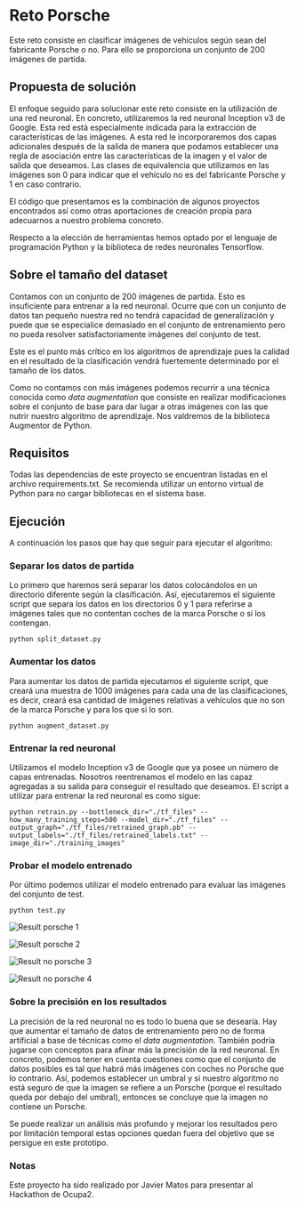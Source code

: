 
# Reto Porsche

Este reto consiste en clasificar imágenes de vehículos según sean del fabricante Porsche o no. Para ello se proporciona
un conjunto de 200 imágenes de partida.


## Propuesta de solución

El enfoque seguido para solucionar este reto consiste en la utilización de una red neuronal. En concreto, utilizaremos
la red neuronal Inception v3 de Google. Esta red está especialmente indicada para la extracción de características de
las imágenes. A esta red le incorporaremos dos capas adicionales después de la salida de manera que podamos establecer
una regla de asociación entre las características de la imagen y el valor de salida que deseamos. Las clases de
equivalencia que utilizamos en las imágenes son 0 para indicar que el vehículo no es del fabricante Porsche y 1 en caso
contrario.

El código que presentamos es la combinación de algunos proyectos encontrados así como otras aportaciones de creación
propia para adecuarnos a nuestro problema concreto.

Respecto a la elección de herramientas hemos optado por el lenguaje de programación Python y la biblioteca de redes
neuronales Tensorflow.


## Sobre el tamaño del dataset

Contamos con un conjunto de 200 imágenes de partida. Esto es insuficiente para entrenar a la red neuronal. Ocurre que
con un conjunto de datos tan pequeño nuestra red no tendrá capacidad de generalización y puede que se especialice
demasiado en el conjunto de entrenamiento pero no pueda resolver satisfactoriamente imágenes del conjunto de test.

Este es el punto más crítico en los algoritmos de aprendizaje pues la calidad en el resultado de la clasificación
vendrá fuertemente determinado por el tamaño de los datos.

Como no contamos con más imágenes podemos recurrir a una técnica conocida como *data augmentation* que consiste en
realizar modificaciones sobre el conjunto de base para dar lugar a otras imágenes con las que nutrir nuestro algoritmo
de aprendizaje. Nos valdremos de la biblioteca Augmentor de Python.


## Requisitos

Todas las dependencias de este proyecto se encuentran listadas en el archivo requirements.txt. Se recomienda utilizar
un entorno virtual de Python para no cargar bibliotecas en el sistema base.


## Ejecución

A continuación los pasos que hay que seguir para ejecutar el algoritmo:


### Separar los datos de partida

Lo primero que haremos será separar los datos colocándolos en un directorio diferente según la clasificación. Así,
ejecutaremos el siguiente script que separa los datos en los directorios 0 y 1 para referirse a imágenes tales que no
contentan coches de la marca Porsche o sí los contengan.

```
python split_dataset.py
```


### Aumentar los datos

Para aumentar los datos de partida ejecutamos el siguiente script, que creará una muestra de 1000 imágenes para cada
una de las clasificaciones, es decir, creará esa cantidad de imágenes relativas a vehículos que no son de la marca
Porsche y para los que sí lo son.

```
python augment_dataset.py
```


### Entrenar la red neuronal

Utilizamos el modelo Inception v3 de Google que ya posee un número de capas entrenadas. Nosotros reentrenamos el modelo
en las capaz agregadas a su salida para conseguir el resultado que deseamos. El script a utilizar para entrenar la red
neuronal es como sigue:

```
python retrain.py --bottleneck_dir="./tf_files" --how_many_training_steps=500 --model_dir="./tf_files" --output_graph="./tf_files/retrained_graph.pb" --output_labels="./tf_files/retrained_labels.txt" --image_dir="./training_images"
```


### Probar el modelo entrenado

Por último podemos utilizar el modelo entrenado para evaluar las imágenes del conjunto de test.

```
python test.py
```

![Result porsche 1](docs/result_porsche_1.png)

![Result porsche 2](docs/result_porsche_2.png)

![Result no porsche 3](docs/result_no_porsche_3.png)

![Result no porsche 4](docs/result_no_porsche_4.png)


### Sobre la precisión en los resultados

La precisión de la red neuronal no es todo lo buena que se desearía. Hay que aumentar el tamaño de datos de
entrenamiento pero no de forma artificial a base de técnicas como el *data augmentation*. También podría jugarse con
conceptos para afinar más la precisión de la red neuronal. En concreto, podemos tener en cuenta cuestiones como que el
conjunto de datos posibles es tal que habrá más imágenes con coches no Porsche que lo contrario. Así, podemos
establecer un umbral y si nuestro algoritmo no está seguro de que la imagen se refiere a un Porsche (porque el
resultado queda por debajo del umbral), entonces se concluye que la imagen no contiene un Porsche.

Se puede realizar un análisis más profundo y mejorar los resultados pero por limitación temporal estas opciones quedan
fuera del objetivo que se persigue en este prototipo.


### Notas

Este proyecto ha sido realizado por Javier Matos para presentar al Hackathon de Ocupa2.
